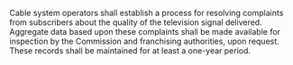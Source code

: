 Cable system operators shall establish a process for resolving complaints from subscribers about the quality of the television signal delivered. Aggregate data based upon these complaints shall be made available for inspection by the Commission and franchising authorities, upon request. These records shall be maintained for at least a one-year period.
                                    

